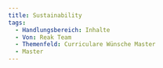 ```yaml
---
title: Sustainability
tags:
  - Handlungsbereich: Inhalte
  - Von: Reak Team
  - Themenfeld: Curriculare Wünsche Master
  - Master
---
```

